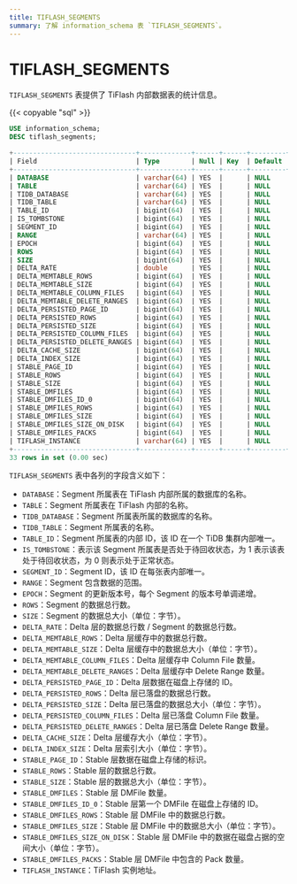 ```yaml
---
title: TIFLASH_SEGMENTS
summary: 了解 information_schema 表 `TIFLASH_SEGMENTS`。
---
```


# TIFLASH_SEGMENTS

`TIFLASH_SEGMENTS` 表提供了 TiFlash 内部数据表的统计信息。

{{< copyable "sql" >}}

```sql
USE information_schema;
DESC tiflash_segments;
```

```sql
+-------------------------------+-------------+------+------+---------+-------+
| Field                         | Type        | Null | Key  | Default | Extra |
+-------------------------------+-------------+------+------+---------+-------+
| DATABASE                      | varchar(64) | YES  |      | NULL    |       |
| TABLE                         | varchar(64) | YES  |      | NULL    |       |
| TIDB_DATABASE                 | varchar(64) | YES  |      | NULL    |       |
| TIDB_TABLE                    | varchar(64) | YES  |      | NULL    |       |
| TABLE_ID                      | bigint(64)  | YES  |      | NULL    |       |
| IS_TOMBSTONE                  | bigint(64)  | YES  |      | NULL    |       |
| SEGMENT_ID                    | bigint(64)  | YES  |      | NULL    |       |
| RANGE                         | varchar(64) | YES  |      | NULL    |       |
| EPOCH                         | bigint(64)  | YES  |      | NULL    |       |
| ROWS                          | bigint(64)  | YES  |      | NULL    |       |
| SIZE                          | bigint(64)  | YES  |      | NULL    |       |
| DELTA_RATE                    | double      | YES  |      | NULL    |       |
| DELTA_MEMTABLE_ROWS           | bigint(64)  | YES  |      | NULL    |       |
| DELTA_MEMTABLE_SIZE           | bigint(64)  | YES  |      | NULL    |       |
| DELTA_MEMTABLE_COLUMN_FILES   | bigint(64)  | YES  |      | NULL    |       |
| DELTA_MEMTABLE_DELETE_RANGES  | bigint(64)  | YES  |      | NULL    |       |
| DELTA_PERSISTED_PAGE_ID       | bigint(64)  | YES  |      | NULL    |       |
| DELTA_PERSISTED_ROWS          | bigint(64)  | YES  |      | NULL    |       |
| DELTA_PERSISTED_SIZE          | bigint(64)  | YES  |      | NULL    |       |
| DELTA_PERSISTED_COLUMN_FILES  | bigint(64)  | YES  |      | NULL    |       |
| DELTA_PERSISTED_DELETE_RANGES | bigint(64)  | YES  |      | NULL    |       |
| DELTA_CACHE_SIZE              | bigint(64)  | YES  |      | NULL    |       |
| DELTA_INDEX_SIZE              | bigint(64)  | YES  |      | NULL    |       |
| STABLE_PAGE_ID                | bigint(64)  | YES  |      | NULL    |       |
| STABLE_ROWS                   | bigint(64)  | YES  |      | NULL    |       |
| STABLE_SIZE                   | bigint(64)  | YES  |      | NULL    |       |
| STABLE_DMFILES                | bigint(64)  | YES  |      | NULL    |       |
| STABLE_DMFILES_ID_0           | bigint(64)  | YES  |      | NULL    |       |
| STABLE_DMFILES_ROWS           | bigint(64)  | YES  |      | NULL    |       |
| STABLE_DMFILES_SIZE           | bigint(64)  | YES  |      | NULL    |       |
| STABLE_DMFILES_SIZE_ON_DISK   | bigint(64)  | YES  |      | NULL    |       |
| STABLE_DMFILES_PACKS          | bigint(64)  | YES  |      | NULL    |       |
| TIFLASH_INSTANCE              | varchar(64) | YES  |      | NULL    |       |
+-------------------------------+-------------+------+------+---------+-------+
33 rows in set (0.00 sec)
```

`TIFLASH_SEGMENTS` 表中各列的字段含义如下：

- `DATABASE`：Segment 所属表在 TiFlash 内部所属的数据库的名称。
- `TABLE`：Segment 所属表在 TiFlash 内部的名称。
- `TIDB_DATABASE`：Segment 所属表所属的数据库的名称。
- `TIDB_TABLE`：Segment 所属表的名称。
- `TABLE_ID`：Segment 所属表的内部 ID，该 ID 在一个 TiDB 集群内部唯一。
- `IS_TOMBSTONE`：表示该 Segment 所属表是否处于待回收状态，为 1 表示该表处于待回收状态，为 0 则表示处于正常状态。
- `SEGMENT_ID`：Segment ID，该 ID 在每张表内部唯一。
- `RANGE`：Segment 包含数据的范围。
- `EPOCH`：Segment 的更新版本号，每个 Segment 的版本号单调递增。
- `ROWS`：Segment 的数据总行数。
- `SIZE`：Segment 的数据总大小（单位：字节）。
- `DELTA_RATE`：Delta 层的数据总行数 / Segment 的数据总行数。
- `DELTA_MEMTABLE_ROWS`：Delta 层缓存中的数据总行数。
- `DELTA_MEMTABLE_SIZE`：Delta 层缓存中的数据总大小（单位：字节）。
- `DELTA_MEMTABLE_COLUMN_FILES`：Delta 层缓存中 Column File 数量。
- `DELTA_MEMTABLE_DELETE_RANGES`：Delta 层缓存中 Delete Range 数量。
- `DELTA_PERSISTED_PAGE_ID`：Delta 层数据在磁盘上存储的 ID。
- `DELTA_PERSISTED_ROWS`：Delta 层已落盘的数据总行数。
- `DELTA_PERSISTED_SIZE`：Delta 层已落盘的数据总大小（单位：字节）。
- `DELTA_PERSISTED_COLUMN_FILES`：Delta 层已落盘 Column File 数量。
- `DELTA_PERSISTED_DELETE_RANGES`：Delta 层已落盘 Delete Range 数量。
- `DELTA_CACHE_SIZE`：Delta 层缓存大小（单位：字节）。
- `DELTA_INDEX_SIZE`：Delta 层索引大小（单位：字节）。
- `STABLE_PAGE_ID`：Stable 层数据在磁盘上存储的标识。
- `STABLE_ROWS`：Stable 层的数据总行数。
- `STABLE_SIZE`：Stable 层的数据总大小（单位：字节）。
- `STABLE_DMFILES`：Stable 层 DMFile 数量。
- `STABLE_DMFILES_ID_0`：Stable 层第一个 DMFile 在磁盘上存储的 ID。
- `STABLE_DMFILES_ROWS`：Stable 层 DMFile 中的数据总行数。
- `STABLE_DMFILES_SIZE`：Stable 层 DMFile 中的数据总大小（单位：字节）。
- `STABLE_DMFILES_SIZE_ON_DISK`：Stable 层 DMFile 中的数据在磁盘占据的空间大小（单位：字节）。
- `STABLE_DMFILES_PACKS`：Stable 层 DMFile 中包含的 Pack 数量。
- `TIFLASH_INSTANCE`：TiFlash 实例地址。
